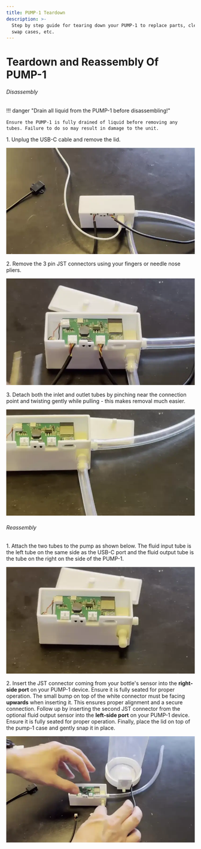 ```yaml
---
title: PUMP-1 Teardown
description: >-
  Step by step guide for tearing down your PUMP-1 to replace parts, clean it,
  swap cases, etc.
---
```

# Teardown and Reassembly Of PUMP-1

###### Disassembly

!!! danger "Drain all liquid from the PUMP-1 before disassembling!"

    Ensure the PUMP-1 is fully drained of liquid before removing any tubes. Failure to do so may result in damage to the unit.

1\. Unplug the USB-C cable and remove the lid.

![](../../../assets/pump-1-remove-usb-c-and-lid-webp.webp)

2\. Remove the 3 pin JST connectors using your fingers or needle nose pliers.

![](../../../assets/pump-1-remove-jst-sensor-connectors-webp.webp)

3\. Detach both the inlet and outlet tubes by pinching near the connection point and twisting gently while pulling - this makes removal much easier.

![](../../../assets/pump-1-remove-tubes-webp.webp)

###### Reassembly

1\. Attach the two tubes to the pump as shown below. The fluid input tube is the left tube on the same side as the USB-C port and the fluid output tube is the tube on the right on the side of the PUMP-1.

![](../../../assets/pump-1-install-tubes-webp.webp)

2\. Insert the JST connector coming from your bottle's sensor into the **right-side port** on your PUMP-1 device. Ensure it is fully seated for proper operation. The small bump on top of the white connector must be facing **upwards** when inserting it. This ensures proper alignment and a secure connection. Follow up by inserting the second JST connector from the optional fluid output sensor into the **left-side port** on your PUMP-1 device. Ensure it is fully seated for proper operation. Finally, place the lid on top of the pump-1 case and gently snap it in place.

![](../../../assets/pump-1-install-jst-sensor-connectors-and-lid-webp.webp)